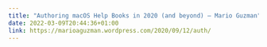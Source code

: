 ```yaml
---
title: "Authoring macOS Help Books in 2020 (and beyond) – Mario Guzman"
date: 2022-03-09T20:44:36+01:00
link: https://marioaguzman.wordpress.com/2020/09/12/auth/
---
```


